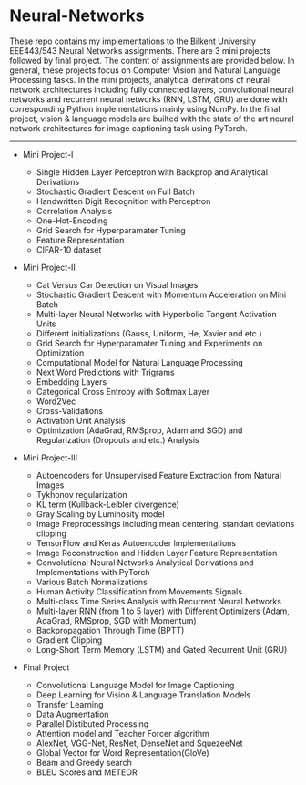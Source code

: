 # Neural-Networks

These repo contains my implementations to the Bilkent University EEE443/543 Neural Networks assignments. There are 3 mini projects followed by final project. The content of assignments are provided below. In general, these projects focus on Computer Vision and Natural Language Processing tasks. In the mini projects, analytical derivations of neural network architectures including fully connected layers, convolutional neural networks and recurrent neural networks (RNN, LSTM, GRU) are done with corresponding Python implementations mainly using NumPy. In the final project, vision & language models are builted with the state of the art neural network architectures for image captioning task using PyTorch.
- - - -

 * Mini Project-I
    * Single Hidden Layer Perceptron with Backprop and Analytical Derivations
    * Stochastic Gradient Descent on Full Batch
    * Handwritten Digit Recognition with Perceptron
    * Correlation Analysis
    * One-Hot-Encoding
    * Grid Search for Hyperparamater Tuning
    * Feature Representation
    * CIFAR-10 dataset 
    
 * Mini Project-II
    * Cat Versus Car Detection on Visual Images
    * Stochastic Gradient Descent with Momentum Acceleration on Mini Batch
    * Multi-layer Neural Networks with Hyperbolic Tangent Activation Units
    * Different initializations (Gauss, Uniform, He, Xavier and etc.)
    * Grid Search for Hyperparamater Tuning and Experiments on Optimization
    * Computational Model for Natural Language Processing
    * Next Word Predictions with Trigrams
    * Embedding Layers
    * Categorical Cross Entropy with Softmax Layer
    * Word2Vec
    * Cross-Validations
    * Activation Unit Analysis
    * Optimization (AdaGrad, RMSprop, Adam and SGD) and Regularization (Dropouts and etc.) Analysis
 
 * Mini Project-III
    * Autoencoders for Unsupervised Feature Exctraction from Natural Images
    * Tykhonov regularization
    * KL term (Kullback-Leibler divergence)
    * Gray Scaling by Luminosity model
    * Image Preprocessings including mean centering, standart deviations clipping
    * TensorFlow and Keras Autoencoder Implementations
    * Image Reconstruction and Hidden Layer Feature Representation
    * Convolutional Neural Networks Analytical Derivations and Implementations with PyTorch 
    * Various Batch Normalizations
    * Human Activity Classification from Movements Signals
    * Multi-class Time Series Analysis with Recurrent Neural Networks
    * Multi-layer RNN (from 1 to 5 layer) with Different Optimizers (Adam, AdaGrad, RMSprop, SGD with Momentum)
    * Backpropagation Through Time (BPTT)
    * Gradient Clipping
    * Long-Short Term Memory (LSTM) and Gated Recurrent Unit (GRU)
    
 * Final Project
    * Convolutional Language Model for Image Captioning
    * Deep Learning for Vision & Language Translation Models
    * Transfer Learning
    * Data Augmentation
    * Parallel Distibuted Processing
    * Attention model and Teacher Forcer algorithm
    * AlexNet, VGG-Net, ResNet, DenseNet and SquezeeNet
    * Global Vector for Word Representation(GloVe) 
    * Beam and Greedy search
    * BLEU Scores and METEOR
    
